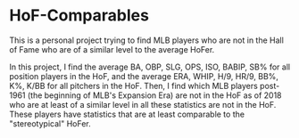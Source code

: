 # HoF-Comparables
This is a personal project trying to find MLB players who are not in the Hall of Fame who are of a similar level to the average HoFer.

In this project, I find the average BA, OBP, SLG, OPS, ISO, BABIP, SB% for all position players in the HoF, and the average ERA, WHIP, H/9, HR/9, BB%, K%, K/BB for all pitchers in the HoF. Then, I find which MLB players post-1961 (the beginning of MLB's Expansion Era) are not in the HoF as of 2018 who are at least of a similar level in all these statistics are not in the HoF. These players have statistics that are at least comparable to the "stereotypical" HoFer.
